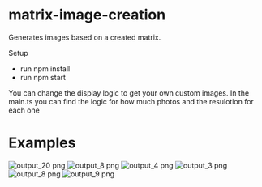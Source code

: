 # matrix-image-creation
Generates images based on a created matrix.

Setup
- run npm install
- run npm start

You can change the display logic to get your own custom images.
In the main.ts you can find the logic for how much photos and the resulotion for each one

# Examples
![output_20 png](https://github.com/guybinya/matrix-image-creation/assets/23246035/4dfd6240-17c0-4105-b515-5d778eea8f5d)
![output_8 png](https://github.com/guybinya/matrix-image-creation/assets/23246035/03d384f5-0926-48a7-a478-1c5481aa9dbc)
![output_4 png](https://github.com/guybinya/matrix-image-creation/assets/23246035/d4511e16-5068-4870-9aa0-ebb5a0ce3620)
![output_3 png](https://github.com/guybinya/matrix-image-creation/assets/23246035/d02d6caa-4c19-43d9-a63e-bf0810b96b97)
![output_8 png](https://github.com/guybinya/matrix-image-creation/assets/23246035/714a72f2-7325-461d-8db3-f9ee1e59509d)
![output_9 png](https://github.com/guybinya/matrix-image-creation/assets/23246035/8d799c9f-3187-45e2-a0d9-d6ea6e6fa7c4)

